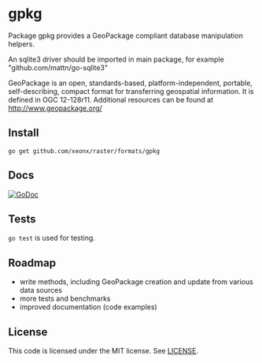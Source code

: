# gpkg

Package gpkg provides a GeoPackage compliant database manipulation helpers.

An sqlite3 driver should be imported in main package, for example "github.com/mattn/go-sqlite3"

GeoPackage is an open, standards-based, platform-independent, portable, self-describing, compact format for transferring geospatial information.
It is defined in OGC 12-128r11. Additional resources can be found at http://www.geopackage.org/
  
## Install

    go get github.com/xeonx/raster/formats/gpkg

## Docs

[![GoDoc](https://godoc.org/github.com/xeonx/raster/formats/gpkg?status.svg)](https://godoc.org/github.com/xeonx/raster/formats/gpkg)
	
## Tests

`go test` is used for testing.

## Roadmap
  * write methods, including GeoPackage creation and update from various data sources
  * more tests and benchmarks 
  * improved documentation (code examples)

## License

This code is licensed under the MIT license. See [LICENSE](https://github.com/xeonx/raster/blob/master/LICENSE).